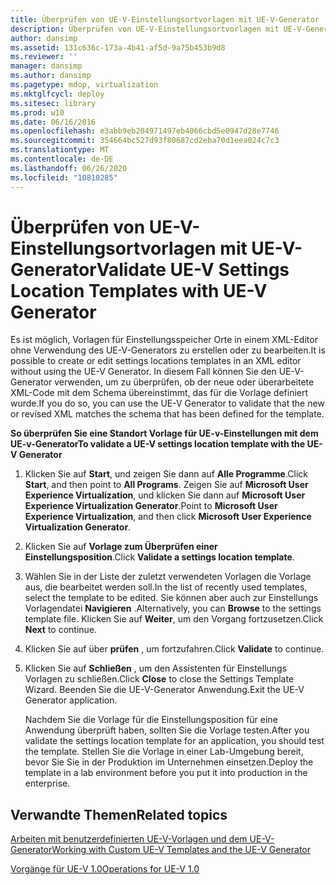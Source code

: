 ```yaml
---
title: Überprüfen von UE-V-Einstellungsortvorlagen mit UE-V-Generator
description: Überprüfen von UE-V-Einstellungsortvorlagen mit UE-V-Generator
author: dansimp
ms.assetid: 131c636c-173a-4b41-af5d-9a75b453b9d8
ms.reviewer: ''
manager: dansimp
ms.author: dansimp
ms.pagetype: mdop, virtualization
ms.mktglfcycl: deploy
ms.sitesec: library
ms.prod: w10
ms.date: 06/16/2016
ms.openlocfilehash: e3abb9eb204971497eb4066cbd5e0947d28e7746
ms.sourcegitcommit: 354664bc527d93f80687cd2eba70d1eea024c7c3
ms.translationtype: MT
ms.contentlocale: de-DE
ms.lasthandoff: 06/26/2020
ms.locfileid: "10810285"
---
```

# <span data-ttu-id="ca1fd-103">Überprüfen von UE-V-Einstellungsortvorlagen mit UE-V-Generator</span><span class="sxs-lookup"><span data-stu-id="ca1fd-103">Validate UE-V Settings Location Templates with UE-V Generator</span></span>


<span data-ttu-id="ca1fd-104">Es ist möglich, Vorlagen für Einstellungsspeicher Orte in einem XML-Editor ohne Verwendung des UE-V-Generators zu erstellen oder zu bearbeiten.</span><span class="sxs-lookup"><span data-stu-id="ca1fd-104">It is possible to create or edit settings locations templates in an XML editor without using the UE-V Generator.</span></span> <span data-ttu-id="ca1fd-105">In diesem Fall können Sie den UE-V-Generator verwenden, um zu überprüfen, ob der neue oder überarbeitete XML-Code mit dem Schema übereinstimmt, das für die Vorlage definiert wurde.</span><span class="sxs-lookup"><span data-stu-id="ca1fd-105">If you do so, you can use the UE-V Generator to validate that the new or revised XML matches the schema that has been defined for the template.</span></span>

**<span data-ttu-id="ca1fd-106">So überprüfen Sie eine Standort Vorlage für UE-v-Einstellungen mit dem UE-v-Generator</span><span class="sxs-lookup"><span data-stu-id="ca1fd-106">To validate a UE-V settings location template with the UE-V Generator</span></span>**

1.  <span data-ttu-id="ca1fd-107">Klicken Sie auf **Start**, und zeigen Sie dann auf **Alle Programme**.</span><span class="sxs-lookup"><span data-stu-id="ca1fd-107">Click **Start**, and then point to **All Programs**.</span></span> <span data-ttu-id="ca1fd-108">Zeigen Sie auf **Microsoft User Experience Virtualization**, und klicken Sie dann auf **Microsoft User Experience Virtualization Generator**.</span><span class="sxs-lookup"><span data-stu-id="ca1fd-108">Point to **Microsoft User Experience Virtualization**, and then click **Microsoft User Experience Virtualization Generator**.</span></span>

2.  <span data-ttu-id="ca1fd-109">Klicken Sie auf **Vorlage zum Überprüfen einer Einstellungsposition**.</span><span class="sxs-lookup"><span data-stu-id="ca1fd-109">Click **Validate a settings location template**.</span></span>

3.  <span data-ttu-id="ca1fd-110">Wählen Sie in der Liste der zuletzt verwendeten Vorlagen die Vorlage aus, die bearbeitet werden soll.</span><span class="sxs-lookup"><span data-stu-id="ca1fd-110">In the list of recently used templates, select the template to be edited.</span></span> <span data-ttu-id="ca1fd-111">Sie können aber auch zur Einstellungs Vorlagendatei **Navigieren** .</span><span class="sxs-lookup"><span data-stu-id="ca1fd-111">Alternatively, you can **Browse** to the settings template file.</span></span> <span data-ttu-id="ca1fd-112">Klicken Sie auf **Weiter**, um den Vorgang fortzusetzen.</span><span class="sxs-lookup"><span data-stu-id="ca1fd-112">Click **Next** to continue.</span></span>

4.  <span data-ttu-id="ca1fd-113">Klicken Sie auf über **prüfen** , um fortzufahren.</span><span class="sxs-lookup"><span data-stu-id="ca1fd-113">Click **Validate** to continue.</span></span>

5.  <span data-ttu-id="ca1fd-114">Klicken Sie auf **Schließen** , um den Assistenten für Einstellungs Vorlagen zu schließen.</span><span class="sxs-lookup"><span data-stu-id="ca1fd-114">Click **Close** to close the Settings Template Wizard.</span></span> <span data-ttu-id="ca1fd-115">Beenden Sie die UE-V-Generator Anwendung.</span><span class="sxs-lookup"><span data-stu-id="ca1fd-115">Exit the UE-V Generator application.</span></span>

    <span data-ttu-id="ca1fd-116">Nachdem Sie die Vorlage für die Einstellungsposition für eine Anwendung überprüft haben, sollten Sie die Vorlage testen.</span><span class="sxs-lookup"><span data-stu-id="ca1fd-116">After you validate the settings location template for an application, you should test the template.</span></span> <span data-ttu-id="ca1fd-117">Stellen Sie die Vorlage in einer Lab-Umgebung bereit, bevor Sie Sie in der Produktion im Unternehmen einsetzen.</span><span class="sxs-lookup"><span data-stu-id="ca1fd-117">Deploy the template in a lab environment before you put it into production in the enterprise.</span></span>

## <span data-ttu-id="ca1fd-118">Verwandte Themen</span><span class="sxs-lookup"><span data-stu-id="ca1fd-118">Related topics</span></span>


[<span data-ttu-id="ca1fd-119">Arbeiten mit benutzerdefinierten UE-V-Vorlagen und dem UE-V-Generator</span><span class="sxs-lookup"><span data-stu-id="ca1fd-119">Working with Custom UE-V Templates and the UE-V Generator</span></span>](working-with-custom-ue-v-templates-and-the-ue-v-generator.md)

[<span data-ttu-id="ca1fd-120">Vorgänge für UE-V 1.0</span><span class="sxs-lookup"><span data-stu-id="ca1fd-120">Operations for UE-V 1.0</span></span>](operations-for-ue-v-10.md)

 

 





